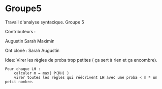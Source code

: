 Groupe5
=======

Travail d'analyse syntaxique. Groupe 5

Contributeurs :

  Augustin
  Sarah
  Maximin


Ont cloné :
  Sarah
  Augustin

Idee:
    Virer les règles de proba trop petites ( ça sert à rien et ça encombre).
    
    Pour chaque LH :
        calculer m = max( P(RH) )
        virer toutes les règles qui réécrivent LH avec une proba < m * un petit nombre.
